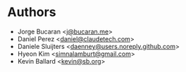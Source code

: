 # Authors
* Jorge Bucaran  &lt;[j@bucaran.me](mailto:j@bucaran.me)&gt;
* Daniel Perez  &lt;[daniel@claudetech.com](mailto:daniel@claudetech.com)&gt;
* Daniele Sluijters  &lt;[daenney@users.noreply.github.com](mailto:daenney@users.noreply.github.com)&gt;
* Hyeon Kim  &lt;[simnalamburt@gmail.com](mailto:simnalamburt@gmail.com)&gt;
* Kevin Ballard  &lt;[kevin@sb.org](mailto:kevin@sb.org)&gt;
